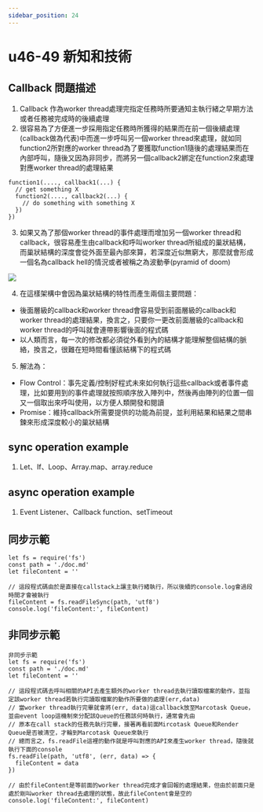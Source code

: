 ```yaml
---
sidebar_position: 24
---
```


# u46-49 新知和技術

## Callback 問題描述
1. Callback 作為worker thread處理完指定任務時所要通知主執行緒之早期方法或者任務被完成時的後續處理
2. 很容易為了方便進一步採用指定任務時所獲得的結果而在前一個後續處理(callback做為代表)中而進一步呼叫另一個worker thread來處理，就如同function2所對應的worker thread為了要獲取function1隨後的處理結果而在內部呼叫，隨後又因為非同步，而將另一個callback2綁定在function2來處理對應worker thread的處理結果

```
function1(...., callback1(...) {
  // get something X
  function2(...., callback2(...) {
    // do something with something X
  })
})

```

3. 如果又為了那個worker thread的事件處理而增加另一個worker thread和callback，很容易產生由callback和呼叫worker thread所組成的巢狀結構，而巢狀結構的深度會從外面至最內部來算，若深度近似無窮大，那麼就會形成一個名為callback hell的情況或者被稱之為波動拳(pyramid of doom)

![](https://res.cloudinary.com/dqfxgtyoi/image/upload/v1641405580/blog/event/pyramid_of_doom_y1pfpl.png)

4. 在這樣架構中會因為巢狀結構的特性而產生兩個主要問題：
  - 後面層級的callback和worker thread會容易受到前面層級的callback和worker thread的處理結果，換言之，只要你一更改前面層級的callback和worker thread的呼叫就會連帶影響後面的程式碼
  - 以人類而言，每一次的修改都必須從外看到內的結構才能理解整個結構的脈絡，換言之，很難在短時間看懂該結構下的程式碼


5. 解法為：
  - Flow Control：事先定義/控制好程式未來如何執行這些callback或者事件處理，比如要用到的事件處理就按照順序放入陣列中，然後再由陣列的位置一個又一個取出來呼叫使用，以方便人類開發和閱讀
  - Promise：維持callback所需要提供的功能為前提，並利用結果和結果之間串鍊來形成深度較小的巢狀結構


## sync operation example
1. Let、If、Loop、Array.map、array.reduce


## async operation example
1. Event Listener、Callback function、setTimeout


## 同步示範

```
let fs = require('fs')
const path = './doc.md'
let fileContent = ''

// 這段程式碼由於是直接在callstack上讓主執行緒執行，所以後續的console.log會過段時間才會被執行
fileContent = fs.readFileSync(path, 'utf8')
console.log('fileContent:', fileContent)
```

## 非同步示範

```
非同步示範
let fs = require('fs')
const path = './doc.md'
let fileContent = ''

// 這段程式碼去呼叫相關的API去產生額外的worker thread去執行讀取檔案的動作，並指定該worker thread若執行完讀取檔案的動作所要做的處理(err,data)
// 當worker thread執行完畢就會將(err, data)這callback放至Marcotask Queue，並由event loop這機制來分配該Queue的任務該何時執行，通常會先由
// 原本在call stack的任務先執行完畢，接著再看前面Mircotask Queue和Render Queue是否被清空，才輪到Marcotask Queue來執行
// 總而言之，fs.readFile這裡的動作就是呼叫對應的API來產生worker thread，隨後就執行下面的console
fs.readFile(path, 'utf8', (err, data) => {
  fileContent = data
})

// 由於fileContent是等前面的worker thread完成才會回報的處理結果，但由於前面只是處於剛叫worker thread去處理的狀態，故此fileContent會是空的
console.log('fileContent:', fileContent)
```